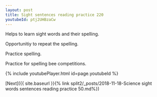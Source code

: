 ```yaml
---
layout: post
title: Sight sentences reading practice 220
youtubeId: ptj2UHBzaCw
---
```

 
 
Helps to learn sight words and their spelling.

Opportunitiy to repeat the spelling. 

Practice spelling. 
 
Practice for spelling bee competitions. 
 
{% include youtubePlayer.html id=page.youtubeId %}
 
 

[Next]({{ site.baseurl }}{% link  split2/_posts/2018-11-18-Science sight words sentences reading practice 50.md%})
 
